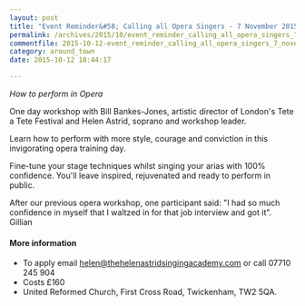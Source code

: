 ```yaml
---
layout: post
title: "Event Reminder&#58; Calling all Opera Singers - 7 November 2015"
permalink: /archives/2015/10/event_reminder_calling_all_opera_singers_7_novembe.html
commentfile: 2015-10-12-event_reminder_calling_all_opera_singers_7_novembe
category: around_town
date: 2015-10-12 18:44:17

---
```


*How to perform in Opera*

One day workshop with Bill Bankes-Jones, artistic director of London's Tete a Tete Festival and Helen Astrid, soprano and workshop leader.

Learn how to perform with more style, courage and conviction in this invigorating opera training day.

Fine-tune your stage techniques whilst singing your arias with 100% confidence.
You'll leave inspired, rejuvenated and ready to perform in public.

After our previous opera workshop, one participant said: "I had so much confidence in myself that I waltzed in for that job interview and got it".
Gillian

#### More information

-   To apply email <helen@thehelenastridsingingacademy.com> or call 07710 245 904
-   Costs £160
-   United Reformed Church, First Cross Road, Twickenham, TW2 5QA.
